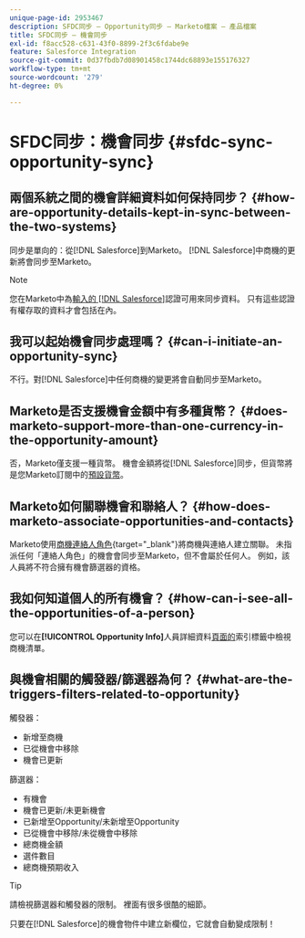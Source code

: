 ```yaml
---
unique-page-id: 2953467
description: SFDC同步 — Opportunity同步 — Marketo檔案 — 產品檔案
title: SFDC同步 — 機會同步
exl-id: f8acc528-c631-43f0-8899-2f3c6fdabe9e
feature: Salesforce Integration
source-git-commit: 0d37fbdb7d08901458c1744dc68893e155176327
workflow-type: tm+mt
source-wordcount: '279'
ht-degree: 0%

---
```


# SFDC同步：機會同步 {#sfdc-sync-opportunity-sync}

## 兩個系統之間的機會詳細資料如何保持同步？ {#how-are-opportunity-details-kept-in-sync-between-the-two-systems}

同步是單向的：從[!DNL Salesforce]到Marketo。 [!DNL Salesforce]中商機的更新將會同步至Marketo。

>[!NOTE]
>
>您在Marketo中為[輸入的 [!DNL Salesforce]](/help/marketo/product-docs/crm-sync/salesforce-sync/setup/enterprise-unlimited-edition/step-2-of-3-create-a-salesforce-user-for-marketo-enterprise-unlimited.md)認證可用來同步資料。 只有這些認證有權存取的資料才會包括在內。

## 我可以起始機會同步處理嗎？ {#can-i-initiate-an-opportunity-sync}

不行。對[!DNL Salesforce]中任何商機的變更將會自動同步至Marketo。

## Marketo是否支援機會金額中有多種貨幣？ {#does-marketo-support-more-than-one-currency-in-the-opportunity-amount}

否，Marketo僅支援一種貨幣。 機會金額將從[!DNL Salesforce]同步，但貨幣將是您Marketo訂閱中的[預設貨幣](/help/marketo/product-docs/administration/settings/set-default-location-settings-for-a-subscription.md#set-the-default-currency-settings-for-a-subscription)。

## Marketo如何關聯機會和聯絡人？ {#how-does-marketo-associate-opportunities-and-contacts}

Marketo使用[商機連絡人角色](https://help.salesforce.com/HTViewHelpDoc?id=contactroles.htm){target="_blank"}將商機與連絡人建立關聯。 未指派任何「連絡人角色」的機會會同步至Marketo，但不會屬於任何人。 例如，該人員將不符合擁有機會篩選器的資格。

## 我如何知道個人的所有機會？ {#how-can-i-see-all-the-opportunities-of-a-person}

您可以在&#x200B;**[!UICONTROL Opportunity Info]**&#x200B;人員詳細資料[頁面的](/help/marketo/product-docs/core-marketo-concepts/smart-lists-and-static-lists/managing-people-in-smart-lists/using-the-person-detail-page.md)索引標籤中檢視商機清單。

## 與機會相關的觸發器/篩選器為何？ {#what-are-the-triggers-filters-related-to-opportunity}

觸發器：

* 新增至商機
* 已從機會中移除
* 機會已更新

篩選器：

* 有機會
* 機會已更新/未更新機會
* 已新增至Opportunity/未新增至Opportunity
* 已從機會中移除/未從機會中移除
* 總商機金額
* 選件數目
* 總商機預期收入

>[!TIP]
>
>請檢視篩選器和觸發器的限制。 裡面有很多很酷的細節。
>
>只要在[!DNL Salesforce]的機會物件中建立新欄位，它就會自動變成限制！
